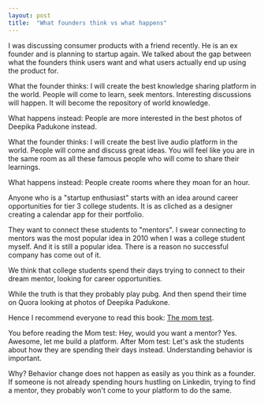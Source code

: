 ```yaml
---
layout: post
title:  "What founders think vs what happens"
---
```


I was discussing consumer products with a friend recently. He is an ex founder and is planning to startup again. We talked about the gap between what the founders think users want and what users actually end up using the product for.

What the founder thinks: I will create the best knowledge sharing platform in the world. People will come to learn, seek mentors. Interesting discussions will happen. It will become the repository of world knowledge.

What happens instead: People are more interested in the best photos of Deepika Padukone instead.

What the founder thinks: I will create the best live audio platform in the world. People will come and discuss great ideas. You will feel like you are in the same room as all these famous people who will come to share their learnings.

What happens instead: People create rooms where they moan for an hour.

Anyone who is a "startup enthusiast" starts with an idea around career opportunities for tier 3 college students. It is as cliched as a designer creating a calendar app for their portfolio.

They want to connect these students to "mentors". I swear connecting to mentors was the most popular idea in 2010 when I was a college student myself. And it is still a popular idea. There is a reason no successful company has come out of it.

We think that college students spend their days trying to connect to their dream mentor, looking for career opportunities.

While the truth is that they probably play pubg. And then spend their time on Quora looking at photos of Deepika Padukone.

Hence I recommend everyone to read this book: [The mom test](https://www.goodreads.com/book/show/52283963-the-mom-test#?ref=nav_brws).

You before reading the Mom test: Hey, would you want a mentor? Yes. Awesome, let me build a platform.
After Mom test: Let's ask the students about how they are spending their days instead. Understanding behavior is important.

Why? Behavior change does not happen as easily as you think as a founder. If someone is not already spending hours hustling on Linkedin, trying to find a mentor, they probably won't come to your platform to do the same.
